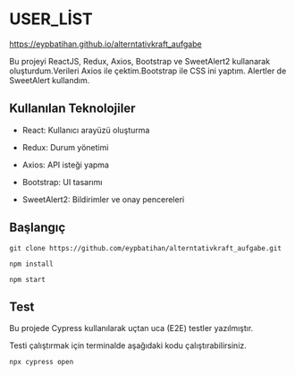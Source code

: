# USER_LİST
https://eypbatihan.github.io/alterntativkraft_aufgabe

Bu projeyi ReactJS, Redux, Axios, Bootstrap ve SweetAlert2 kullanarak oluşturdum.Verileri Axios ile çektim.Bootstrap ile CSS ini yaptım. Alertler de SweetAlert kullandım.
## Kullanılan Teknolojiler
- React: Kullanıcı arayüzü oluşturma

- Redux: Durum yönetimi

- Axios: API isteği yapma

- Bootstrap: UI tasarımı

- SweetAlert2: Bildirimler ve onay pencereleri
## Başlangıç
```
git clone https://github.com/eypbatihan/alterntativkraft_aufgabe.git

npm install

npm start
```
## Test 

Bu projede Cypress kullanılarak uçtan uca (E2E) testler yazılmıştır.

Testi çalıştırmak için terminalde aşağıdaki kodu çalıştırabilirsiniz.

```
npx cypress open

```
